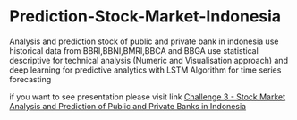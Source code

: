 # Prediction-Stock-Market-Indonesia
Analysis and prediction stock of public and private bank in indonesia use historical data from BBRI,BBNI,BMRI,BBCA and BBGA use statistical descriptive for technical analysis (Numeric and Visualisation approach) and deep learning for predictive analytics with LSTM Algorithm for time series forecasting

if you want to see presentation please visit link <a href="https:&#x2F;&#x2F;www.canva.com&#x2F;design&#x2F;DAELZQQts0k&#x2F;view?utm_content=DAELZQQts0k&amp;utm_campaign=designshare&amp;utm_medium=embeds&amp;utm_source=link" target="_blank" rel="noopener">Challenge 3 - Stock Market Analysis and Prediction of Public and Private Banks in Indonesia</a> 
